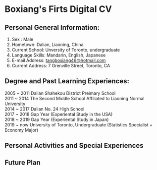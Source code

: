 # Boxiang's Firts Digital CV

## Personal General Information:
1. Sex : Male
2. Hometown: Dalian, Liaoning, China
3. Current School: Unversity of Toronto, undergraduate
4. Language Skills: Mandarin, English, Japanese
5. E-mail Address: tangboxiang46@hotmail.com
6. Current Address: 7 Grenville Street, Toronto, CA

## Degree and Past Learning Experiences:
2005 ~ 2011  Dalian Shahekou District Preimary School\
2011 ~ 2014  The Second Middle School Affiliated to Liaoning Normal University\
2014 ~ 2017  Dalian No. 24 High School\
2017 ~ 2018  Gap Year (Experiental Study in the USA)\
2018 ~ 2019  Gap Year (Experiental Study in Japan)\
2019 ~ now   University of Toronto, Undergraduate (Statistics Specialist + Economy Major)


## Personal Activities and Special Experiences

## Future Plan
